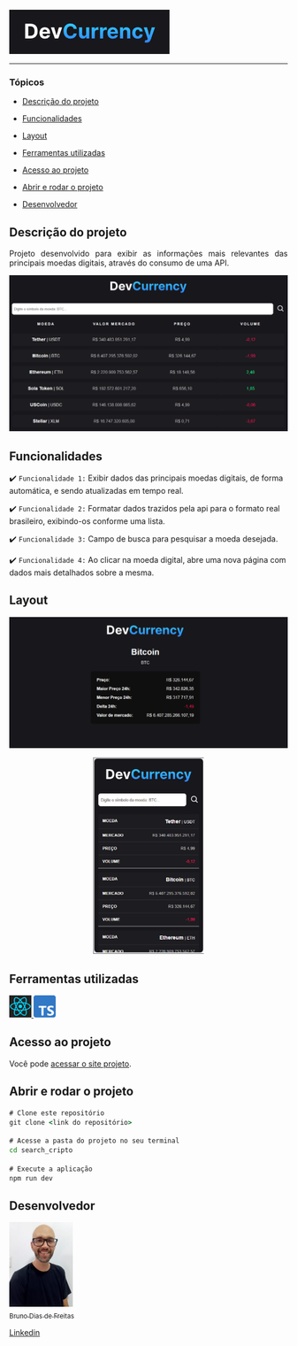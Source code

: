 ![logo DevCurrency](./src/assets/images/img4.png)

<hr>

### Tópicos

- [Descrição do projeto](#descrição-do-projeto)

- [Funcionalidades](#funcionalidades)

- [Layout](#layout)

- [Ferramentas utilizadas](#ferramentas-utilizadas)

- [Acesso ao projeto](#acesso-ao-projeto)

- [Abrir e rodar o projeto](#abrir-e-rodar-o-projeto)

- [Desenvolvedor](#desenvolvedores)

## Descrição do projeto

<p align="justify">
 Projeto desenvolvido para exibir as informações mais relevantes das principais moedas digitais, através do consumo de uma API.

![layout página principal](./src/assets/images/img1.png)

</p>

## Funcionalidades

:heavy_check_mark: `Funcionalidade 1:` Exibir dados das principais moedas digitais, de forma automática, e sendo atualizadas em tempo real.

:heavy_check_mark: `Funcionalidade 2:` Formatar dados trazidos pela api para o formato real brasileiro, exibindo-os conforme uma lista.

:heavy_check_mark: `Funcionalidade 3:` Campo de busca para pesquisar a moeda desejada.

:heavy_check_mark: `Funcionalidade 4:` Ao clicar na moeda digital, abre uma nova página com dados mais detalhados sobre a mesma.

## Layout

<div align="center">

![layout página após a busca por uma moeda específica](./src/assets/images/img2.png)

<img style='width:200px' src='./src/assets/images/img3.png' alt='layout responsivo para celular'>

  </div>

###

## Ferramentas utilizadas

<a href="https://react.dev/" target="_blank"> <img src="./src/assets/images/react.png" alt="react" width="40" height="40"/> </a> <a href="https://www.typescriptlang.org/" target="_blank"> <img src="./src/assets/images/Typescript.png" alt="typescript" width="40" height="40"/> </a>

###

## Acesso ao projeto

Você pode [acessar o site projeto](https://search-cripto-dias.vercel.app/).

## Abrir e rodar o projeto

```cmd
# Clone este repositório
git clone <link do repositório>

# Acesse a pasta do projeto no seu terminal
cd search_cripto

# Execute a aplicação
npm run dev
```

## Desenvolvedor

[<img src="./src/assets/images/bruno.jpg" width=115><br><sub>Bruno Dias de Freitas</sub>](https://github.com/diasbrunodev)

[Linkedin](www.linkedin.com/in/brunodias-dev)
